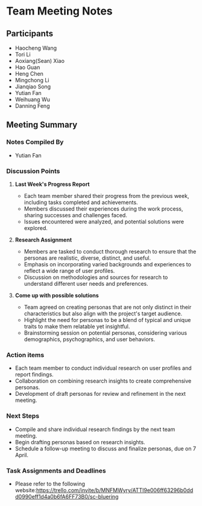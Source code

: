 # Team Meeting Notes

## Participants
- Haocheng Wang
- Tori Li
- Aoxiang(Sean) Xiao
- Hao Guan
- Heng Chen
- Mingchong Li
- Jianqiao Song
- Yutian Fan
- Weihuang Wu
- Danning Feng


## Meeting Summary

### Notes Compiled By
- Yutian Fan

### Discussion Points

1. **Last Week's Progress Report**
    - Each team member shared their progress from the previous week, including tasks completed and achievements.
    - Members discussed their experiences during the work process, sharing successes and challenges faced.
    - Issues encountered were analyzed, and potential solutions were explored.

2. **Research Assignment**
    - Members are tasked to conduct thorough research to ensure that the personas are realistic, diverse, distinct, and  useful.
    - Emphasis on incorporating varied backgrounds and experiences to reflect a wide range of user profiles.
    - Discussion on methodologies and sources for research to understand different user needs and preferences.

3. **Come up with possible solutions**
    - Team agreed on creating personas that are not only distinct in their characteristics but also align with the project's target audience.
    - Highlight the need for personas to be a blend of typical and unique traits to make them relatable yet insightful.
    - Brainstorming session on potential personas, considering various demographics, psychographics, and user behaviors.

### Action items

- Each team member to conduct individual research on user profiles and report findings.
- Collaboration on combining research insights to create comprehensive personas.
- Development of draft personas for review and refinement in the next meeting.

### Next Steps
    
- Compile and share individual research findings by the next team meeting.
- Begin drafting personas based on research insights.
- Schedule a follow-up meeting to discuss and finalize personas, due on 7 April.

### Task Assignments and Deadlines
- Please refer to the following website:https://trello.com/invite/b/MNFMWyry/ATTI9e006ff63296b0ddd0990eff1d4a0b6fA6FF73B0/sc-bluering
